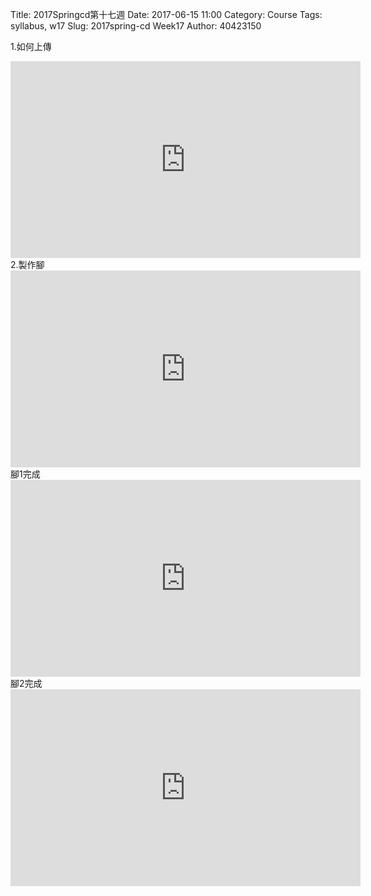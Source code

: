 Title: 2017Springcd第十七週 
Date: 2017-06-15 11:00
Category: Course
Tags: syllabus, w17
Slug: 2017spring-cd Week17
Author: 40423150

<!-- PELICAN_END_SUMMARY -->
1.如何上傳
<iframe width="560" height="315" src="https://www.youtube.com/embed/yS8amHfXdqk" frameborder="0" allowfullscreen></iframe>
2.製作腳
<iframe width="560" height="315" src="https://www.youtube.com/embed/SL8P7bvKCT4" frameborder="0" allowfullscreen></iframe>
腳1完成
<iframe width="560" height="315" src="https://www.youtube.com/embed/HU03kqsEMeY" frameborder="0" allowfullscreen></iframe>
腳2完成
<iframe width="560" height="315" src="https://www.youtube.com/embed/h4dmJf5oQO4" frameborder="0" allowfullscreen></iframe>
